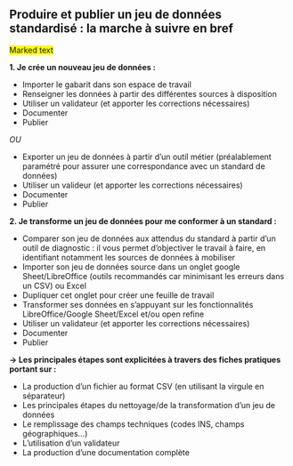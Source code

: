 ## Produire et publier un jeu de données standardisé : la marche à suivre en bref 
<span style="background-color: #FFFF00">Marked text</span>

**1. Je crée un nouveau jeu de données :**

* Importer le gabarit dans son espace de travail  
* Renseigner les données à partir des différentes sources à disposition 
* Utiliser un validateur (et apporter les corrections nécessaires) 
* Documenter 
* Publier 

_OU_


* Exporter un jeu de données à partir d’un outil métier (préalablement paramétré pour assurer une correspondance avec un standard de données) 
* Utiliser un valideur (et apporter les corrections nécessaires) 
* Documenter 
* Publier 

**2. Je transforme un jeu de données pour me conformer à un standard :**

* Comparer son jeu de données aux attendus du standard à partir d’un outil de diagnostic : il vous permet d’objectiver le travail à faire, en identifiant notamment les sources de données à mobiliser
* Importer son jeu de données source dans un onglet google Sheet/LibreOffice (outils recommandés car minimisant les erreurs dans un CSV) ou Excel
* Dupliquer cet onglet pour créer une feuille de travail
* Transformer ses données en s’appuyant sur les fonctionnalités LibreOffice/Google Sheet/Excel et/ou open refine 
* Utiliser un validateur (et apporter les corrections nécessaires) 
* Documenter 
* Publier 

**→ Les principales étapes sont explicitées à travers des fiches pratiques portant sur :**

* La production d’un fichier au format CSV (en utilisant la virgule en séparateur) 
* Les principales étapes du nettoyage/de la transformation d’un jeu de données 
* Le remplissage des champs techniques (codes INS, champs géographiques…) 
* L’utilisation d’un validateur 
* La production d’une documentation complète
